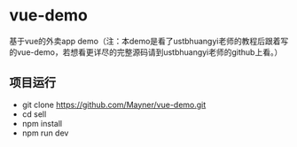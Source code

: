# vue-demo
基于vue的外卖app demo（注：本demo是看了ustbhuangyi老师的教程后跟着写的vue-demo，若想看更详尽的完整源码请到ustbhuangyi老师的github上看。）
## 项目运行
* git clone https://github.com/Mayner/vue-demo.git
* cd sell
* npm install
* npm run dev
